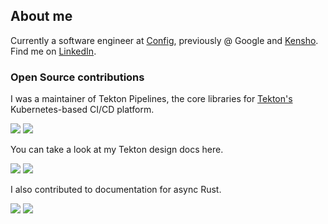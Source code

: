 ## About me

Currently a software engineer at [Config](https://config.com/), previously @ Google and [Kensho](https://kensho.com/). Find me on [LinkedIn](https://www.linkedin.com/in/lee-bernick-22a99bb0/).

### Open Source contributions
I was a maintainer of Tekton Pipelines, the core libraries for [Tekton's](https://tekton.dev/) Kubernetes-based CI/CD platform.

[![](https://img.shields.io/github/issues-search?label=tektoncd/pipeline%20PRs&query=is%3Apr%20author%3Albernick%20)](https://github.com/tektoncd/pipeline/pulls?q=is%3Apr+author%3Albernick) ![](https://img.shields.io/github/stars/tektoncd/pipeline?style=flat&label=stars&color=yellow)

You can take a look at my Tekton design docs here.

[![](https://img.shields.io/github/issues-search?label=tektoncd/community%20PRs&query=is%3Apr%20author%3Albernick%20)](https://github.com/tektoncd/community/pulls?q=is%3Apr+author%3Albernick) ![](https://img.shields.io/github/stars/tektoncd/community?style=flat&label=stars&color=yellow)

I also contributed to documentation for async Rust.

[![](https://img.shields.io/github/issues-search?label=rust-lang/async-book%20PRs&query=is%3Apr%20author%3Albernick%20)](https://github.com/rust-lang/async-book/pulls?q=is%3Apr+author%3Albernick) ![](https://img.shields.io/github/stars/rust-lang/async-book?style=flat&label=stars&color=yellow)
